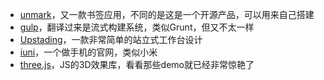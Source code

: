 ---
---

* [unmark](https://unmark.it/)，又一款书签应用，不同的是这是一个开源产品，可以用来自己搭建
* [gulp](http://gulpjs.com/)，翻译过来是流式构建系统，类似Grunt，但又不太一样
* [Upstading](http://theupstandingdesk.com/)，一款非常简单的站立式工作台设计
* [iuni](http://www.iuni.com/)，一个做手机的官网，类似小米
* [three.js](http://threejs.org/)，JS的3D效果库，看看那些demo就已经非常惊艳了
